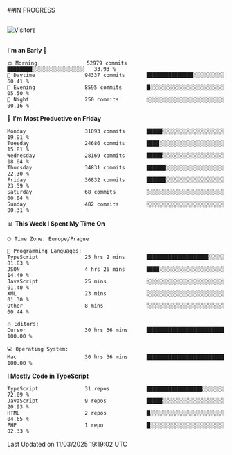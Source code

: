 ##IN PROGRESS
##
![Visitors](https://komarev.com/ghpvc/?username=petrbui&style=for-the-badge&label=Visitors+👀)



##
<!--
[![My GitHub stats](https://github-readme-stats.vercel.app/api?username=petrbui&theme=github_dark)](https://github.com/anuraghazra/github-readme-stats)

[![My wakatime stats](https://github-readme-stats.vercel.app/api/wakatime?username=petrbui&theme=github_dark)](https://github.com/anuraghazra/github-readme-stats)
-->
<!--START_SECTION:waka-->
**I'm an Early 🐤** 

```text
🌞 Morning                52979 commits       ████████░░░░░░░░░░░░░░░░░   33.93 % 
🌆 Daytime                94337 commits       ███████████████░░░░░░░░░░   60.41 % 
🌃 Evening                8595 commits        █░░░░░░░░░░░░░░░░░░░░░░░░   05.50 % 
🌙 Night                  250 commits         ░░░░░░░░░░░░░░░░░░░░░░░░░   00.16 % 
```
📅 **I'm Most Productive on Friday** 

```text
Monday                   31093 commits       █████░░░░░░░░░░░░░░░░░░░░   19.91 % 
Tuesday                  24686 commits       ████░░░░░░░░░░░░░░░░░░░░░   15.81 % 
Wednesday                28169 commits       █████░░░░░░░░░░░░░░░░░░░░   18.04 % 
Thursday                 34831 commits       ██████░░░░░░░░░░░░░░░░░░░   22.30 % 
Friday                   36832 commits       ██████░░░░░░░░░░░░░░░░░░░   23.59 % 
Saturday                 68 commits          ░░░░░░░░░░░░░░░░░░░░░░░░░   00.04 % 
Sunday                   482 commits         ░░░░░░░░░░░░░░░░░░░░░░░░░   00.31 % 
```


📊 **This Week I Spent My Time On** 

```text
🕑︎ Time Zone: Europe/Prague

💬 Programming Languages: 
TypeScript               25 hrs 2 mins       ████████████████████░░░░░   81.83 % 
JSON                     4 hrs 26 mins       ████░░░░░░░░░░░░░░░░░░░░░   14.49 % 
JavaScript               25 mins             ░░░░░░░░░░░░░░░░░░░░░░░░░   01.40 % 
XML                      23 mins             ░░░░░░░░░░░░░░░░░░░░░░░░░   01.30 % 
Other                    8 mins              ░░░░░░░░░░░░░░░░░░░░░░░░░   00.44 % 

🔥 Editors: 
Cursor                   30 hrs 36 mins      █████████████████████████   100.00 % 

💻 Operating System: 
Mac                      30 hrs 36 mins      █████████████████████████   100.00 % 
```

**I Mostly Code in TypeScript** 

```text
TypeScript               31 repos            ██████████████████░░░░░░░   72.09 % 
JavaScript               9 repos             █████░░░░░░░░░░░░░░░░░░░░   20.93 % 
HTML                     2 repos             █░░░░░░░░░░░░░░░░░░░░░░░░   04.65 % 
PHP                      1 repo              █░░░░░░░░░░░░░░░░░░░░░░░░   02.33 % 
```




 Last Updated on 11/03/2025 19:19:02 UTC
<!--END_SECTION:waka-->
